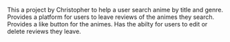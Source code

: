 This a project by Christopher to help a user search anime by title and genre.
Provides a platform for users to leave reviews of the animes they search.
Provides a like button for the animes.
Has the abilty for users to edit or delete reviews they leave.
